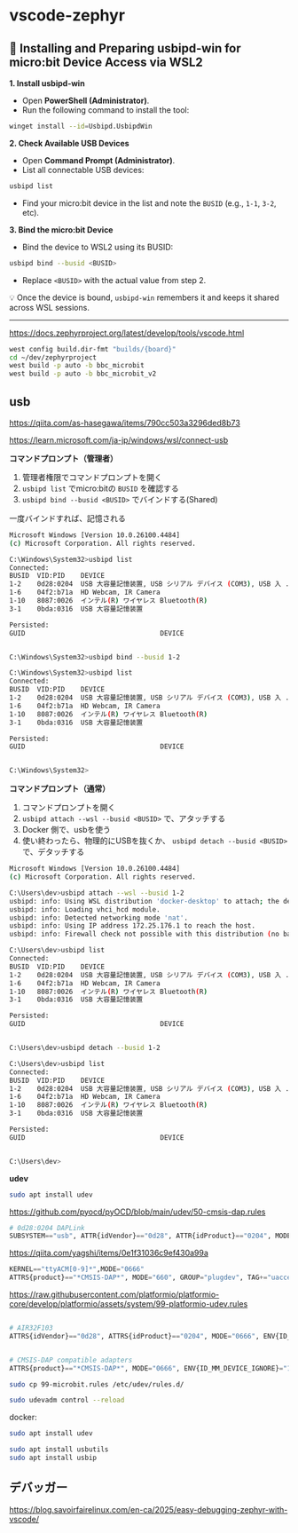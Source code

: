# vscode-zephyr

## 🔧 Installing and Preparing usbipd-win for micro:bit Device Access via WSL2

**1. Install usbipd-win**
- Open **PowerShell (Administrator)**.
- Run the following command to install the tool:

```bash
winget install --id=Usbipd.UsbipdWin
```

**2. Check Available USB Devices**
- Open **Command Prompt (Administrator)**.
- List all connectable USB devices:

```bash
usbipd list
```

- Find your micro:bit device in the list and note the `BUSID` (e.g., `1-1`, `3-2`, etc).

**3. Bind the micro:bit Device**
- Bind the device to WSL2 using its BUSID:

```bash
usbipd bind --busid <BUSID>
```

- Replace `<BUSID>` with the actual value from step 2.

💡 Once the device is bound, `usbipd-win` remembers it and keeps it shared across WSL sessions.

---


https://docs.zephyrproject.org/latest/develop/tools/vscode.html

```bash
west config build.dir-fmt "builds/{board}"
cd ~/dev/zephyrproject
west build -p auto -b bbc_microbit
west build -p auto -b bbc_microbit_v2
```

## usb

https://qiita.com/as-hasegawa/items/790cc503a3296ded8b73

https://learn.microsoft.com/ja-jp/windows/wsl/connect-usb

**コマンドプロンプト（管理者）**

1. 管理者権限でコマンドプロンプトを開く
2. `usbipd list` でmicro:bitの `BUSID` を確認する
3. `usbipd bind --busid <BUSID>` でバインドする(Shared)

一度バインドすれば、記憶される

```bash
Microsoft Windows [Version 10.0.26100.4484]
(c) Microsoft Corporation. All rights reserved.

C:\Windows\System32>usbipd list
Connected:
BUSID  VID:PID    DEVICE                                                        STATE
1-2    0d28:0204  USB 大容量記憶装置, USB シリアル デバイス (COM3), USB 入 ...  Not shared
1-6    04f2:b71a  HD Webcam, IR Camera                                          Not shared
1-10   8087:0026  インテル(R) ワイヤレス Bluetooth(R)                           Not shared
3-1    0bda:0316  USB 大容量記憶装置                                            Not shared

Persisted:
GUID                                  DEVICE


C:\Windows\System32>usbipd bind --busid 1-2

C:\Windows\System32>usbipd list
Connected:
BUSID  VID:PID    DEVICE                                                        STATE
1-2    0d28:0204  USB 大容量記憶装置, USB シリアル デバイス (COM3), USB 入 ...  Shared
1-6    04f2:b71a  HD Webcam, IR Camera                                          Not shared
1-10   8087:0026  インテル(R) ワイヤレス Bluetooth(R)                           Not shared
3-1    0bda:0316  USB 大容量記憶装置                                            Not shared

Persisted:
GUID                                  DEVICE


C:\Windows\System32>
```

**コマンドプロンプト（通常）**

1. コマンドプロンプトを開く
2. `usbipd attach --wsl --busid <BUSID>` で、アタッチする
3. Docker 側で、usbを使う
4. 使い終わったら、物理的にUSBを抜くか、 `usbipd detach --busid <BUSID>` で、デタッチする

```bash
Microsoft Windows [Version 10.0.26100.4484]
(c) Microsoft Corporation. All rights reserved.

C:\Users\dev>usbipd attach --wsl --busid 1-2
usbipd: info: Using WSL distribution 'docker-desktop' to attach; the device will be available in all WSL 2 distributions.
usbipd: info: Loading vhci_hcd module.
usbipd: info: Detected networking mode 'nat'.
usbipd: info: Using IP address 172.25.176.1 to reach the host.
usbipd: info: Firewall check not possible with this distribution (no bash, or wrong version of bash).

C:\Users\dev>usbipd list
Connected:
BUSID  VID:PID    DEVICE                                                        STATE
1-2    0d28:0204  USB 大容量記憶装置, USB シリアル デバイス (COM3), USB 入 ...  Attached
1-6    04f2:b71a  HD Webcam, IR Camera                                          Not shared
1-10   8087:0026  インテル(R) ワイヤレス Bluetooth(R)                           Not shared
3-1    0bda:0316  USB 大容量記憶装置                                            Not shared

Persisted:
GUID                                  DEVICE


C:\Users\dev>usbipd detach --busid 1-2

C:\Users\dev>usbipd list
Connected:
BUSID  VID:PID    DEVICE                                                        STATE
1-2    0d28:0204  USB 大容量記憶装置, USB シリアル デバイス (COM3), USB 入 ...  Shared
1-6    04f2:b71a  HD Webcam, IR Camera                                          Not shared
1-10   8087:0026  インテル(R) ワイヤレス Bluetooth(R)                           Not shared
3-1    0bda:0316  USB 大容量記憶装置                                            Not shared

Persisted:
GUID                                  DEVICE


C:\Users\dev>
```

**udev**

```bash
sudo apt install udev
```

https://github.com/pyocd/pyOCD/blob/main/udev/50-cmsis-dap.rules

```py
# 0d28:0204 DAPLink
SUBSYSTEM=="usb", ATTR{idVendor}=="0d28", ATTR{idProduct}=="0204", MODE:="666"
```

https://qiita.com/yagshi/items/0e1f31036c9ef430a99a

```py
KERNEL=="ttyACM[0-9]*",MODE="0666"
ATTRS{product}=="*CMSIS-DAP*", MODE="660", GROUP="plugdev", TAG+="uaccess"
```

https://raw.githubusercontent.com/platformio/platformio-core/develop/platformio/assets/system/99-platformio-udev.rules

```py

# AIR32F103
ATTRS{idVendor}=="0d28", ATTRS{idProduct}=="0204", MODE="0666", ENV{ID_MM_DEVICE_IGNORE}="1", ENV{ID_MM_PORT_IGNORE}="1"


# CMSIS-DAP compatible adapters
ATTRS{product}=="*CMSIS-DAP*", MODE="0666", ENV{ID_MM_DEVICE_IGNORE}="1", ENV{ID_MM_PORT_IGNORE}="1"

```

```bash
sudo cp 99-microbit.rules /etc/udev/rules.d/

sudo udevadm control --reload
```

docker:

```bash
sudo apt install udev

sudo apt install usbutils
sudo apt install usbip

```


## デバッガー

https://blog.savoirfairelinux.com/en-ca/2025/easy-debugging-zephyr-with-vscode/
